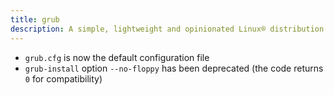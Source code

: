 ```yaml
---
title: grub
description: A simple, lightweight and opinionated Linux® distribution based on musl libc and toybox
---
```


- `grub.cfg` is now the default configuration file
- `grub-install` option `--no-floppy` has been deprecated (the code returns `0` for compatibility)
